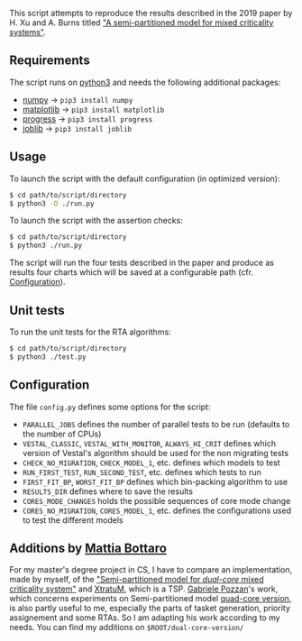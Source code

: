 This script attempts to reproduce the results described in the 2019 paper by H. Xu and A. Burns titled ["A semi-partitioned model for mixed criticality systems"](https://www.sciencedirect.com/science/article/pii/S0164121219300020).

## Requirements
The script runs on [python3](https://www.python.org/download/releases/3.0/) and needs the following additional packages:
* [numpy](https://numpy.org/) -> `pip3 install numpy`
* [matplotlib](https://matplotlib.org/) -> `pip3 install matplotlib`
* [progress](https://pypi.org/project/progress/) -> `pip3 install progress`
* [joblib](https://joblib.readthedocs.io/en/latest/index.html) -> `pip3 install joblib`

## Usage
To launch the script with the default configuration (in optimized version):
```bash
$ cd path/to/script/directory
$ python3 -O ./run.py
```

To launch the script with the assertion checks:
```bash
$ cd path/to/script/directory
$ python3 ./run.py
```

The script will run the four tests described in the paper and produce as results four charts which will be saved at a configurable path (cfr. [Configuration](#configuration)).

## Unit tests
To run the unit tests for the RTA algorithms:
```bash
$ cd path/to/script/directory
$ python3 ./test.py
```

## Configuration
The file `config.py` defines some options for the script:
* `PARALLEL_JOBS` defines the number of parallel tests to be run (defaults to the number of CPUs)
* `VESTAL_CLASSIC`, `VESTAL_WITH_MONITOR`, `ALWAYS_HI_CRIT` defines which version of Vestal's algorithm should be used for the non migrating tests
* `CHECK_NO_MIGRATION`, `CHECK_MODEL_1`, etc. defines which models to test
* `RUN_FIRST_TEST`, `RUN_SECOND_TEST`, etc. defines which tests to run
* `FIRST_FIT_BP`, `WORST_FIT_BP` defines which bin-packing algorithm to use
* `RESULTS_DIR` defines where to save the results
* `CORES_MODE_CHANGES` holds the possible sequences of core mode change
* `CORES_NO_MIGRATION`, `CORES_MODEL_1`, etc. defines the configurations used to test the different models

## Additions by [Mattia Bottaro](https://github.com/BottCode)

For my master's degree project in CS, I have to compare an implementation, made by myself, of the ["Semi-partitioned model for *dual-core* mixed criticality system"](https://dl.acm.org/doi/10.1145/2834848.2834865) and [XtratuM](https://fentiss.com/products/hypervisor), which is a TSP. [Gabriele Pozzan](https://github.com/cornacchia)'s work, which concerns experiments on Semi-partitioned model [quad-core version](https://www.sciencedirect.com/science/article/abs/pii/S0164121219300020), is also partly useful to me, especially the parts of tasket generation, priority assignement and some RTAs. So I am adapting his work according to my needs. You can find my additions on `$ROOT/dual-core-version/`